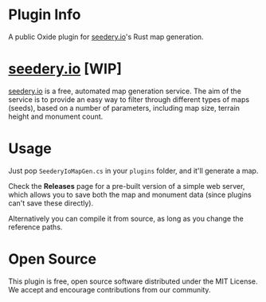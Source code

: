 # Plugin Info
A public Oxide plugin for [seedery.io](http://seedery.io)'s Rust map generation.

# [seedery.io](http://seedery.io) [WIP]
[seedery.io](http://seedery.io) is a free, automated map generation service. The aim of the service is to provide an easy way to filter through different types of maps (seeds), based on a number of parameters, including map size, terrain height and monument count.

# Usage
Just pop `SeederyIoMapGen.cs` in your `plugins` folder, and it'll generate a map.

Check the **Releases** page for a pre-built version of a simple web server, which allows you to save both the map and monument data (since plugins can't save these directly).

Alternatively you can compile it from source, as long as you change the reference paths.

# Open Source
This plugin is free, open source software distributed under the MIT License. We accept and encourage contributions from our community.
